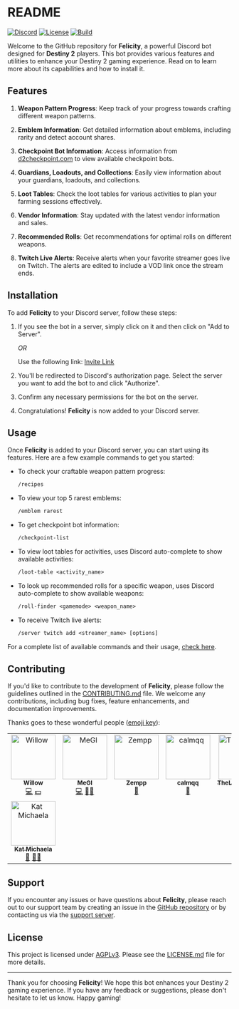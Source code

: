 README
==================

[![Discord](https://img.shields.io/discord/960484926950637608?color=success&logo=Discord&logoColor=white)](https://discord.gg/JBBqF6Pw2z)
[![License](https://img.shields.io/badge/license-AGPLv3-teal.svg)](https://choosealicense.com/licenses/agpl-3.0/)
[![Build](https://github.com/devFelicity/Bot-Frontend/actions/workflows/build.yml/badge.svg)](https://github.com/devFelicity/Bot-Frontend/actions/workflows/build.yml)

Welcome to the GitHub repository for **Felicity**, a powerful Discord bot designed for **Destiny 2** players. This bot provides various features and utilities to enhance your Destiny 2 gaming experience. Read on to learn more about its capabilities and how to install it.

Features
--------

1. **Weapon Pattern Progress**: Keep track of your progress towards crafting different weapon patterns.

2. **Emblem Information**: Get detailed information about emblems, including rarity and detect account shares.

3. **Checkpoint Bot Information**: Access information from [d2checkpoint.com](https://d2checkpoint.com) to view available checkpoint bots.

4. **Guardians, Loadouts, and Collections**: Easily view information about your guardians, loadouts, and collections.

5. **Loot Tables**: Check the loot tables for various activities to plan your farming sessions effectively.

6. **Vendor Information**: Stay updated with the latest vendor information and sales.

7. **Recommended Rolls**: Get recommendations for optimal rolls on different weapons.

8. **Twitch Live Alerts**: Receive alerts when your favorite streamer goes live on Twitch. The alerts are edited to include a VOD link once the stream ends.

Installation
------------

To add **Felicity** to your Discord server, follow these steps:

1. If you see the bot in a server, simply click on it and then click on "Add to Server".

    _OR_

    Use the following link: [Invite Link](https://discord.com/api/oauth2/authorize?client_id=709475072158728283&permissions=17979270414400&scope=bot%20applications.commands)

2. You'll be redirected to Discord's authorization page. Select the server you want to add the bot to and click "Authorize".

3. Confirm any necessary permissions for the bot on the server.

4. Congratulations! **Felicity** is now added to your Discord server.

Usage
-----

Once **Felicity** is added to your Discord server, you can start using its features. Here are a few example commands to get you started:

* To check your craftable weapon pattern progress:

    ```diff
    /recipes
    ```

* To view your top 5 rarest emblems:

    ```diff
    /emblem rarest
    ```

* To get checkpoint bot information:

    ```diff
    /checkpoint-list
    ```

* To view loot tables for activities, uses Discord auto-complete to show available activities:

    ```diff
    /loot-table <activity_name>
    ```

* To look up recommended rolls for a specific weapon, uses Discord auto-complete to show available weapons:

    ```diff
    /roll-finder <gamemode> <weapon_name>
    ```

* To receive Twitch live alerts:

    ```diff
    /server twitch add <streamer_name> [options]
    ```

For a complete list of available commands and their usage, [check here](https://tryfelicity.one/commands/).

Contributing
------------

If you'd like to contribute to the development of **Felicity**, please follow the guidelines outlined in the [CONTRIBUTING.md](CONTRIBUTING.md) file. We welcome any contributions, including bug fixes, feature enhancements, and documentation improvements.

Thanks goes to these wonderful people ([emoji key](https://allcontributors.org/docs/en/emoji-key)):

<!-- ALL-CONTRIBUTORS-LIST:START - Do not remove or modify this section -->
<!-- prettier-ignore-start -->
<!-- markdownlint-disable -->
<table>
  <tbody>
    <tr>
      <td align="center" valign="top" width="14.28%"><a href="https://leafhub.dev"><img src="https://avatars.githubusercontent.com/u/1693101?v=4?s=100" width="100px;" alt="Willow"/><br /><sub><b>Willow</b></sub></a><br /><a href="https://github.com/devFelicity/Bot-Frontend/commits?author=axsLeaf" title="Code">💻</a> <a href="#financial-axsLeaf" title="Financial">💵</a></td>
      <td align="center" valign="top" width="14.28%"><a href="https://github.com/EndGameGl"><img src="https://avatars.githubusercontent.com/u/54992889?v=4?s=100" width="100px;" alt="MeGl"/><br /><sub><b>MeGl</b></sub></a><br /><a href="https://github.com/devFelicity/Bot-Frontend/commits?author=EndGameGl" title="Code">💻</a> <a href="#mentoring-EndGameGl" title="Mentoring">🧑‍🏫</a></td>
      <td align="center" valign="top" width="14.28%"><a href="https://www.bungie.net/7/en/User/Profile/254/10910315?bgn=Zempp"><img src="https://avatars.githubusercontent.com/u/90584529?v=4?s=100" width="100px;" alt="Zempp"/><br /><sub><b>Zempp</b></sub></a><br /><a href="#data-Zempp" title="Data">🔣</a></td>
      <td align="center" valign="top" width="14.28%"><a href="https://github.com/calmqq"><img src="https://avatars.githubusercontent.com/u/49577234?v=4?s=100" width="100px;" alt="calmqq"/><br /><sub><b>calmqq</b></sub></a><br /><a href="#data-calmqq" title="Data">🔣</a></td>
      <td align="center" valign="top" width="14.28%"><a href="https://github.com/TheLastJoaquin"><img src="https://avatars.githubusercontent.com/u/108595663?v=4?s=100" width="100px;" alt="TheLastJoaquin"/><br /><sub><b>TheLastJoaquin</b></sub></a><br /><a href="#data-TheLastJoaquin" title="Data">🔣</a></td>
      <td align="center" valign="top" width="14.28%"><a href="https://github.com/Subhaven"><img src="https://avatars.githubusercontent.com/u/30436380?v=4?s=100" width="100px;" alt="Subhaven"/><br /><sub><b>Subhaven</b></sub></a><br /><a href="#design-Subhaven" title="Design">🎨</a></td>
      <td align="center" valign="top" width="14.28%"><a href="https://github.com/quiffboy"><img src="https://avatars.githubusercontent.com/u/11392094?v=4?s=100" width="100px;" alt="Barry Briggs"/><br /><sub><b>Barry Briggs</b></sub></a><br /><a href="#financial-quiffboy" title="Financial">💵</a></td>
    </tr>
    <tr>
      <td align="center" valign="top" width="14.28%"><a href="http://gothfem.me"><img src="https://avatars.githubusercontent.com/u/42180996?v=4?s=100" width="100px;" alt="Kat Michaela"/><br /><sub><b>Kat Michaela</b></sub></a><br /><a href="#tool-gothfemme" title="Tools">🔧</a> <a href="#mentoring-gothfemme" title="Mentoring">🧑‍🏫</a></td>
    </tr>
  </tbody>
</table>

<!-- markdownlint-restore -->
<!-- prettier-ignore-end -->

<!-- ALL-CONTRIBUTORS-LIST:END -->

Support
-------

If you encounter any issues or have questions about **Felicity**, please reach out to our support team by creating an issue in the [GitHub repository](https://github.com/devFelicity/Bot-Frontend/issues/new/choose) or by contacting us via the [support server](https://discord.gg/JBBqF6Pw2z).

License
-------

This project is licensed under [AGPLv3](https://www.gnu.org/licenses/agpl-3.0.en.html). Please see the [LICENSE.md](https://github.com/devFelicity/Bot-Frontend/blob/main/LICENSE.md) file for more details.

---

Thank you for choosing **Felicity**! We hope this bot enhances your Destiny 2 gaming experience. If you have any feedback or suggestions, please don't hesitate to let us know. Happy gaming!
